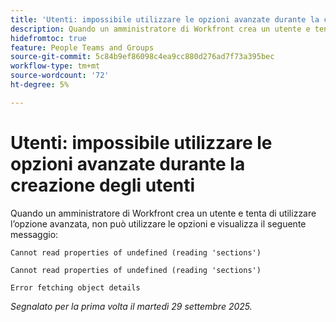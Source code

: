 ```yaml
---
title: 'Utenti: impossibile utilizzare le opzioni avanzate durante la creazione degli utenti'
description: Quando un amministratore di Workfront crea un utente e tenta di utilizzare l’opzione avanzata, non può utilizzare le opzioni e visualizza un messaggio di errore
hidefromtoc: true
feature: People Teams and Groups
source-git-commit: 5c84b9ef86098c4ea9cc880d276ad7f73a395bec
workflow-type: tm+mt
source-wordcount: '72'
ht-degree: 5%

---
```



# Utenti: impossibile utilizzare le opzioni avanzate durante la creazione degli utenti

Quando un amministratore di Workfront crea un utente e tenta di utilizzare l’opzione avanzata, non può utilizzare le opzioni e visualizza il seguente messaggio:

```
Cannot read properties of undefined (reading 'sections')

Cannot read properties of undefined (reading 'sections')

Error fetching object details
```

_Segnalato per la prima volta il martedì 29 settembre 2025._
